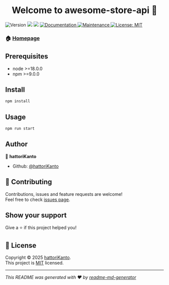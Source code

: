 <h1 align="center">Welcome to awesome-store-api 👋</h1>
<p>
  <img alt="Version" src="https://img.shields.io/badge/version-1.0.0-blue.svg?cacheSeconds=2592000" />
  <img src="https://img.shields.io/badge/node-%3E%3D18.0.0-blue.svg" />
  <img src="https://img.shields.io/badge/npm-%3E%3D9.0.0-blue.svg" />
  <a href="https://github.com/hattoriKanto/awesome-store-api#readme" target="_blank">
    <img alt="Documentation" src="https://img.shields.io/badge/documentation-yes-brightgreen.svg" />
  </a>
  <a href="https://github.com/hattoriKanto/awesome-store-api/graphs/commit-activity" target="_blank">
    <img alt="Maintenance" src="https://img.shields.io/badge/Maintained%3F-yes-green.svg" />
  </a>
  <a href="https://github.com/hattoriKanto/awesome-store-api/blob/master/LICENSE" target="_blank">
    <img alt="License: MIT" src="https://img.shields.io/github/license/hattoriKanto/awesome-store-api" />
  </a>
</p>

### 🏠 [Homepage](https://github.com/hattoriKanto/awesome-store-api#readme)

## Prerequisites

- node >=18.0.0
- npm >=9.0.0

## Install

```sh
npm install
```

## Usage

```sh
npm run start
```

## Author

👤 **hattoriKanto**

* Github: [@hattoriKanto](https://github.com/hattoriKanto)

## 🤝 Contributing

Contributions, issues and feature requests are welcome!<br />Feel free to check [issues page](https://github.com/hattoriKanto/awesome-store-api/issues). 

## Show your support

Give a ⭐️ if this project helped you!

## 📝 License

Copyright © 2025 [hattoriKanto](https://github.com/hattoriKanto).<br />
This project is [MIT](https://github.com/hattoriKanto/awesome-store-api/blob/master/LICENSE) licensed.

***
_This README was generated with ❤️ by [readme-md-generator](https://github.com/kefranabg/readme-md-generator)_